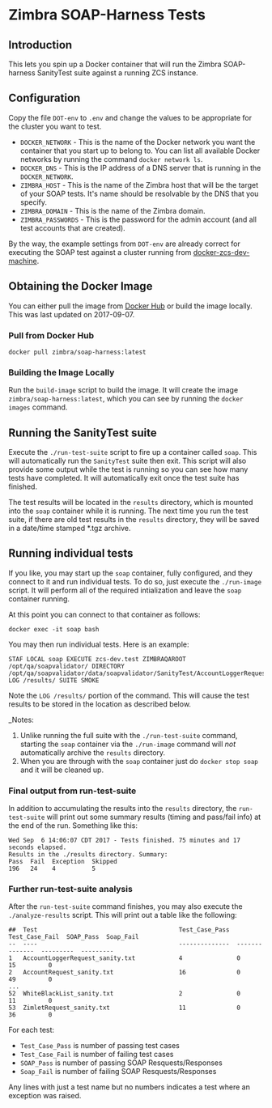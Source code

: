 # Zimbra SOAP-Harness Tests

## Introduction

This lets you spin up a Docker container that will run the Zimbra SOAP-harness SanityTest suite against a running ZCS instance.


## Configuration

Copy the file `DOT-env` to `.env` and change the values to be appropriate for the cluster you want to test.

- `DOCKER_NETWORK` - This is the name of the Docker network you want the container that you start up to belong to. You can list all available Docker networks by running the command `docker network ls`.
- `DOCKER_DNS` - This is the IP address of a DNS server that is running in the `DOCKER_NETWORK`.
- `ZIMBRA_HOST` - This is the name of the Zimbra host that will be the target of your SOAP tests.  It's name should be resolvable by the DNS that you specify.
- `ZIMBRA_DOMAIN` - This is the name of the Zimbra domain.
- `ZIMBRA_PASSWORDS` - This is the password for the admin account (and all test accounts that are created).

By the way, the example settings from `DOT-env` are already correct for executing the SOAP test against a cluster running from [docker-zcs-dev-machine](https://github.com/Zimbra/docker-zcs-dev-machine).

## Obtaining the Docker Image

You can either pull the image from [Docker Hub](https://hub.docker.com) or build the image locally. This was last updated on 2017-09-07.

### Pull from Docker Hub

	docker pull zimbra/soap-harness:latest

### Building the Image Locally

Run the `build-image` script to build the image. It will create the image `zimbra/soap-harness:latest`, which you can see by running the `docker images` command.

## Running the SanityTest suite

Execute the `./run-test-suite` script to fire up a container called `soap`.  This will automatically run the `SanityTest` suite then exit.  This script will also provide some output while the test is running so you can see how many tests have completed.  It will automatically exit once the test suite has finished.

The test results will be located in the `results` directory, which is mounted into the `soap` container while it is running.  The next time you run the test suite, if there are old test results in the `results` directory, they will be saved in a date/time stamped *.tgz archive.

## Running individual tests

If you like, you may start up the `soap` container, fully configured, and they connect to it and run individual tests.  To do so, just execute the `./run-image` script. It will perform all of the required intialization and leave the `soap` container running.

At this point you can connect to that container as follows:

	docker exec -it soap bash

You may then run individual tests.  Here is an example:

    STAF LOCAL soap EXECUTE zcs-dev.test ZIMBRAQAROOT /opt/qa/soapvalidator/ DIRECTORY /opt/qa/soapvalidator/data/soapvalidator/SanityTest/AccountLoggerRequest_sanity.xml LOG /results/ SUITE SMOKE

Note the `LOG /results/` portion of the command.  This will cause the test results to be stored in the location as described below.

_Notes:

1. Unlike running the full suite with the `./run-test-suite` command, starting the `soap` container via the `./run-image` command  will _not_ automatically archive the `results` directory.
2. When you are through with the `soap` container just do `docker stop soap` and it will be cleaned up.


### Final output from run-test-suite

In addition to accumulating the results into the `results` directory, the `run-test-suite` will print out some summary results (timing and pass/fail info) at the end of the run.  Something like this:

    Wed Sep  6 14:06:07 CDT 2017 - Tests finished. 75 minutes and 17 seconds elapsed.
    Results in the ./results directory. Summary:
    Pass  Fail  Exception  Skipped
    196   24    4          5

### Further run-test-suite analysis

After the `run-test-suite` command finishes, you may also execute the `./analyze-results` script.  This will print out a table like the following:

    ##  Test                                       Test_Case_Pass  Test_Case_Fail  SOAP_Pass  Soap_Fail
    --  ----                                       --------------  --------------  ---------  ---------
    1   AccountLoggerRequest_sanity.txt            4               0               15         0
    2   AccountRequest_sanity.txt                  16              0               49         0
    ...
    52  WhiteBlackList_sanity.txt                  2               0               11         0
    53  ZimletRequest_sanity.txt                   11              0               36         0


For each test:

- `Test_Case_Pass` is number of passing test cases
- `Test_Case_Fail` is number of failing test cases
- `SOAP_Pass` is number of passing SOAP Resquests/Responses
- `Soap_Fail` is number of failing SOAP Resquests/Responses

Any lines with just a test name but no numbers indicates a test where an exception was raised.

